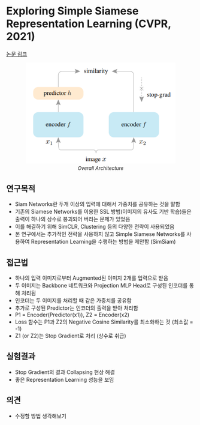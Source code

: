 # Exploring Simple Siamese Representation Learning (CVPR, 2021)

[논문 링크](https://openaccess.thecvf.com/content/CVPR2021/html/Chen_Exploring_Simple_Siamese_Representation_Learning_CVPR_2021_paper.html)

<p align="center">
    <img width="400" alt='fig1' src="./img/05_02_01.png?raw=true"></br>
    <em><font size=2>Overall Architecture</font></em>
</p>

## 연구목적
- Siam Networks란 두개 이상의 입력에 대해서 가중치를 공유하는 것을 말함 
- 기존의 Siamese Networks를 이용한 SSL 방법(이미지의 유사도 기반 학습)들은 출력이 하나의 상수로 붕괴되어 버리는 문제가 있었음 
- 이를 해결하기 위해 SimCLR, Clustering 등의 다양한 전략이 사용되었음 
- 본 연구에서는 추가적인 전략을 사용하지 않고 Simple Siamese Networks를 사용하여 Representation Learning을 수행하는 방법을 제안함 (SimSiam) 

## 접근법
- 하나의 입력 이미지로부터 Augmented된 이미지 2개를 입력으로 받음 
- 두 이미지는 Backbone 네트워크와 Projection MLP Head로 구성된 인코더를 통해 처리됨 
- 인코더는 두 이미지를 처리할 때 같은 가중치를 공유함 
- 추가로 구성된 Predictor는 인코더의 출력을 받아 처리함 
- P1 = Encoder(Predictor(x1)), Z2 = Encoder(x2) 
- Loss 함수는 P1과 Z2의 Negative Cosine Similarity를 최소화하는 것 (최소값 = -1) 
- Z1 (or Z2)는 Stop Gradient로 처리 (상수로 취급) 

## 실험결과
- Stop Gradient의 결과 Collapsing 현상 해결 
- 좋은 Representation Learning 성능을 보임 

## 의견
- 수정할 방법 생각해보기